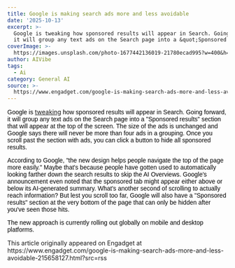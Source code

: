 ```yaml
---
title: Google is making search ads more and less avoidable
date: '2025-10-13'
excerpt: >-
  Google is tweaking how sponsored results will appear in Search. Going forward,
  it will group any text ads on the Search page into a &quot;Sponsored re...
coverImage: >-
  https://images.unsplash.com/photo-1677442136019-21780ecad995?w=400&h=200&fit=crop&auto=format
author: AIVibe
tags:
  - Ai
category: General AI
source: >-
  https://www.engadget.com/google-is-making-search-ads-more-and-less-avoidable-215658127.html?src=rss
---
```

<p style="text-align:left;"><span style="color:rgb(0, 0, 0);font-family:Arial, sans-serif;">Google is </span><a target="_blank" class="link" href="https://blog.google/products/ads-commerce/google-search-sponsored-results-label/" data-i13n="cpos:1;pos:1">tweaking</a><span style="color:rgb(0, 0, 0);font-family:Arial, sans-serif;"> how sponsored results will appear in Search. Going forward, it will group any text ads on the Search page into a &quot;Sponsored results&quot; section that will appear at the top of the screen. The size of the ads is unchanged and Google says there will never be more than four ads in a grouping. Once you scroll past the section with ads, you can click a button to hide all sponsored results.&nbsp;</span></p><p style="text-align:left;"><span style="color:rgb(0, 0, 0);font-family:Arial, sans-serif;">According to Google, &quot;the new design helps people navigate the top of the page more easily.&quot; Maybe that&#39;s because people have gotten used to automatically looking farther down the search results to skip the AI Overviews. Google&#39;s announcement even noted that the sponsored tab might appear either above or below its AI-generated summary. What&#39;s another second of scrolling to actually reach information? But lest you scroll too far, Google will also have a &quot;Sponsored results&quot; section at the very bottom of the page that can only be hidden after you&#39;ve seen those hits.&nbsp;</span></p><p style="text-align:left;"><span style="color:rgb(0, 0, 0);font-family:Arial, sans-serif;">The new approach is currently rolling out globally on mobile and desktop platforms.</span></p>This article originally appeared on Engadget at https://www.engadget.com/google-is-making-search-ads-more-and-less-avoidable-215658127.html?src=rss
